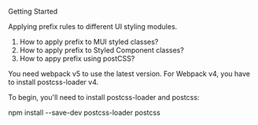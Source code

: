 Getting Started

Applying prefix rules to different UI styling modules.

1. How to apply prefix to MUI styled classes?
2. How to apply prefix to Styled Component classes?
3. How to appy prefix using postCSS?

You need webpack v5 to use the latest version. For Webpack v4, you have to install postcss-loader v4.

To begin, you'll need to install postcss-loader and postcss:

npm install --save-dev postcss-loader postcss
